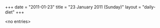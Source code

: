 +++
date = "2011-01-23"
title = "23 January 2011 (Sunday)"
layout = "daily-diet"
+++


\<no entries\>